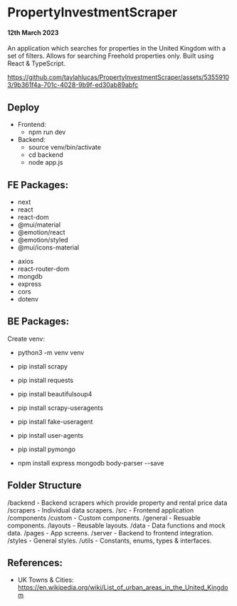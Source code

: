 # PropertyInvestmentScraper
#### 12th March 2023

An application which searches for properties in the United Kingdom with a set of filters.
Allows for searching Freehold properties only.
Built using React & TypeScript.

https://github.com/taylahlucas/PropertyInvestmentScraper/assets/53559103/9b361f4a-701c-4028-9b9f-ed30ab89abfc

## Deploy

- Frontend: 
  - npm run dev
- Backend: 
  - source venv/bin/activate
  - cd backend
  - node app.js

## FE Packages:

  - next
  - react
  - react-dom
  - @mui/material
  - @emotion/react
  - @emotion/styled
  - @mui/icons-material
  <!-- - react-number-format -->
  - axios
  - react-router-dom
  - mongdb
  - express
  - cors
  - dotenv

## BE Packages:

Create venv:
  - python3 -m venv venv

- pip install scrapy
- pip install requests
- pip install beautifulsoup4
- pip install scrapy-useragents
- pip install fake-useragent
- pip install user-agents
- pip install pymongo
- npm install express mongodb body-parser --save

## Folder Structure

/backend - Backend scrapers which provide property and rental price data
  /scrapers - Individual data scrapers.
/src - Frontend application
  /components
    /custom - Custom components.
    /general - Resuable components.
    /layouts - Reusable layouts.
  /data - Data functions and mock data.
  /pages - App screens.
  /server - Backend to frontend integration.
  /styles - General styles.
  /utils - Constants, enums, types & interfaces.

## References:

  - UK Towns & Cities: https://en.wikipedia.org/wiki/List_of_urban_areas_in_the_United_Kingdom
